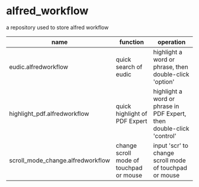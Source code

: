 # alfred_workflow
a repository used to store alfred workflow

|name|function|operation|
|---|---|---|
|eudic.alfredworkflow|quick search of eudic|highlight a word or phrase, then double-click 'option'|
|highlight_pdf.alfredworkflow|quick highlight of PDF Expert|highlight a word or phrase in PDF Expert, then double-click 'control'|
|scroll_mode_change.alfredworkflow|change scroll mode of touchpad or mouse|input 'scr' to change scroll mode of touchpad or mouse|
